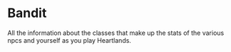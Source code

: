 # Bandit

All the information about the classes that make up the stats of the various npcs and yourself as you play Heartlands.